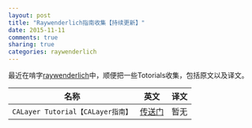 ```yaml
---
layout: post
title: "Raywenderlich指南收集【持续更新】"
date: 2015-11-11
comments: true
sharing: true
categories: raywenderlich
---
```

最近在啃字[raywenderlich](http://www.raywenderlich.com)中，顺便把一些Totorials收集，包括原文以及译文。


<!--more-->


|名称|英文|译文|
|---|---|---|
|`CALayer Tutorial【CALayer指南】`|[传送门](http://www.raywenderlich.com/90488/calayer-in-ios-with-swift-10-examples)|暂无|